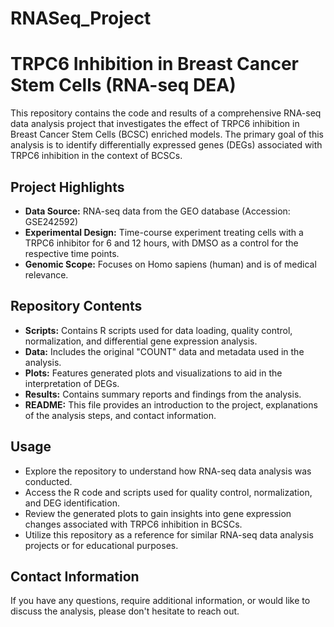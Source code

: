 # RNASeq_Project

# TRPC6 Inhibition in Breast Cancer Stem Cells (RNA-seq DEA)

This repository contains the code and results of a comprehensive RNA-seq data analysis project that investigates the effect of TRPC6 inhibition in Breast Cancer Stem Cells (BCSC) enriched models. The primary goal of this analysis is to identify differentially expressed genes (DEGs) associated with TRPC6 inhibition in the context of BCSCs.

## Project Highlights

- **Data Source:** RNA-seq data from the GEO database (Accession: GSE242592)
- **Experimental Design:** Time-course experiment treating cells with a TRPC6 inhibitor for 6 and 12 hours, with DMSO as a control for the respective time points.
- **Genomic Scope:** Focuses on Homo sapiens (human) and is of medical relevance.

## Repository Contents

- **Scripts:** Contains R scripts used for data loading, quality control, normalization, and differential gene expression analysis.
- **Data:** Includes the original "COUNT" data and metadata used in the analysis.
- **Plots:** Features generated plots and visualizations to aid in the interpretation of DEGs.
- **Results:** Contains summary reports and findings from the analysis.
- **README:** This file provides an introduction to the project, explanations of the analysis steps, and contact information.

## Usage

- Explore the repository to understand how RNA-seq data analysis was conducted.
- Access the R code and scripts used for quality control, normalization, and DEG identification.
- Review the generated plots to gain insights into gene expression changes associated with TRPC6 inhibition in BCSCs.
- Utilize this repository as a reference for similar RNA-seq data analysis projects or for educational purposes.

## Contact Information

If you have any questions, require additional information, or would like to discuss the analysis, please don't hesitate to reach out.


